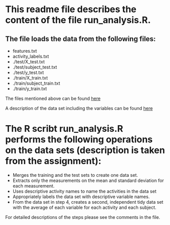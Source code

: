 # This readme file describes the content of the file run_analysis.R.

## The file loads the data from the following files:

* features.txt
* activity_labels.txt
* ./test/X_test.txt
* ./test/subject_test.txt
* ./test/y_test.txt
* ./train/X_train.txt
* ./train/subject_train.txt
* ./train/y_train.txt

The files mentioned above can be found [here](https://d396qusza40orc.cloudfront.net/getdata%2Fprojectfiles%2FUCI%20HAR%20Dataset.zip)

A description of the data set including the variables can be found [here](http://archive.ics.uci.edu/ml/datasets/Human+Activity+Recognition+Using+Smartphones)

# The R scribt **run_analysis.R** performs the following operations on the data sets (description is taken from the assignment):

* Merges the training and the test sets to create one data set.
* Extracts only the measurements on the mean and standard deviation for each measurement. 
* Uses descriptive activity names to name the activities in the data set
* Appropriately labels the data set with descriptive variable names. 
* From the data set in step 4, creates a second, independent tidy data set with the average of each variable for each activity and each subject.


For detailed descriptions of the steps please see the comments in the file.

